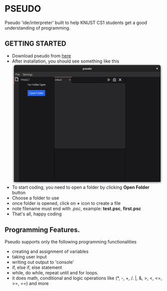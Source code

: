 # PSEUDO
Pseudo 'ide/interpreter' built to help KNUST CS1 students get a good understanding of programming.

## GETTING STARTED
- Download pseudo from [here]('www.github.com/crazicoda')
- After installation, you should see something like this
![App Window](https://github.com/CraziCoda/Pseudo/blob/master/assets/app_win.png?raw=true)
- To start coding, you need to open a folder by clicking  **Open Folder**  button
- Choose a folder to use
- once folder is opened, click on **+** icon to create a file
- note filename must end with *.psc*, example: **test.psc**, **first.psc**
- That's all, happy coding

## Programming Features.
Pseudo supports only the following programming functionalities
- creating and assignment of variables
- taking user input
- writing out output to 'console'
- if, else if, else statement
- while, do while, repeat until and for loops.
- it does math, conditional and logic operations like (*, -, +, /. |, &, >, <, <=, >=, ==) and more